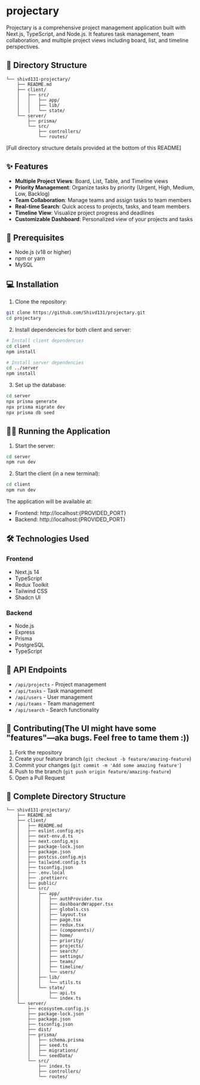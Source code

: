 # projectary

Projectary is a comprehensive project management application built with Next.js, TypeScript, and Node.js. It features task management, team collaboration, and multiple project views including board, list, and timeline perspectives.

## 📁 Directory Structure

```
└── shivd131-projectary/
    ├── README.md
    ├── client/
    │   ├── src/
    │   │   ├── app/
    │   │   ├── lib/
    │   │   └── state/
    └── server/
        ├── prisma/
        └── src/
            ├── controllers/
            └── routes/
```

[Full directory structure details provided at the bottom of this README]

## ✨ Features

- **Multiple Project Views**: Board, List, Table, and Timeline views
- **Priority Management**: Organize tasks by priority (Urgent, High, Medium, Low, Backlog)
- **Team Collaboration**: Manage teams and assign tasks to team members
- **Real-time Search**: Quick access to projects, tasks, and team members
- **Timeline View**: Visualize project progress and deadlines
- **Customizable Dashboard**: Personalized view of your projects and tasks

## 🚀 Prerequisites

- Node.js (v18 or higher)
- npm or yarn
- MySQL

## 💻 Installation

1. Clone the repository:
```bash
git clone https://github.com/Shivd131/projectary.git
cd projectary
```

2. Install dependencies for both client and server:
```bash
# Install client dependencies
cd client
npm install

# Install server dependencies
cd ../server
npm install
```


3. Set up the database:
```bash
cd server
npx prisma generate
npx prisma migrate dev
npx prisma db seed
```

## 🏃‍♂️ Running the Application

1. Start the server:
```bash
cd server
npm run dev
```

2. Start the client (in a new terminal):
```bash
cd client
npm run dev
```

The application will be available at:
- Frontend: http://localhost:{PROVIDED_PORT}
- Backend: http://localhost:{PROVIDED_PORT}

## 🛠️ Technologies Used

### Frontend
- Next.js 14
- TypeScript
- Redux Toolkit
- Tailwind CSS
- Shadcn UI

### Backend
- Node.js
- Express
- Prisma
- PostgreSQL
- TypeScript

## 🔄 API Endpoints

- `/api/projects` - Project management
- `/api/tasks` - Task management
- `/api/users` - User management
- `/api/teams` - Team management
- `/api/search` - Search functionality

## 🤝 Contributing(The UI might have some "features"—aka bugs. Feel free to tame them :))

1. Fork the repository
2. Create your feature branch (`git checkout -b feature/amazing-feature`)
3. Commit your changes (`git commit -m 'Add some amazing feature'`)
4. Push to the branch (`git push origin feature/amazing-feature`)
5. Open a Pull Request


## 📂 Complete Directory Structure

```
└── shivd131-projectary/
    ├── README.md
    ├── client/
    │   ├── README.md
    │   ├── eslint.config.mjs
    │   ├── next-env.d.ts
    │   ├── next.config.mjs
    │   ├── package-lock.json
    │   ├── package.json
    │   ├── postcss.config.mjs
    │   ├── tailwind.config.ts
    │   ├── tsconfig.json
    │   ├── .env.local
    │   ├── .prettierrc
    │   ├── public/
    │   └── src/
    │       ├── app/
    │       │   ├── authProvider.tsx
    │       │   ├── dashboardWrapper.tsx
    │       │   ├── globals.css
    │       │   ├── layout.tsx
    │       │   ├── page.tsx
    │       │   ├── redux.tsx
    │       │   ├── (components)/
    │       │   ├── home/
    │       │   ├── priority/
    │       │   ├── projects/
    │       │   ├── search/
    │       │   ├── settings/
    │       │   ├── teams/
    │       │   ├── timeline/
    │       │   └── users/
    │       ├── lib/
    │       │   └── utils.ts
    │       └── state/
    │           ├── api.ts
    │           └── index.ts
    └── server/
        ├── ecosystem.config.js
        ├── package-lock.json
        ├── package.json
        ├── tsconfig.json
        ├── dist/
        ├── prisma/
        │   ├── schema.prisma
        │   ├── seed.ts
        │   ├── migrations/
        │   └── seedData/
        └── src/
            ├── index.ts
            ├── controllers/
            └── routes/
```
